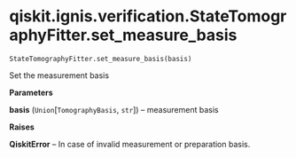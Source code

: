 # qiskit.ignis.verification.StateTomographyFitter.set\_measure\_basis

`StateTomographyFitter.set_measure_basis(basis)`

Set the measurement basis

**Parameters**

**basis** (`Union`\[`TomographyBasis`, `str`]) – measurement basis

**Raises**

**QiskitError** – In case of invalid measurement or preparation basis.
